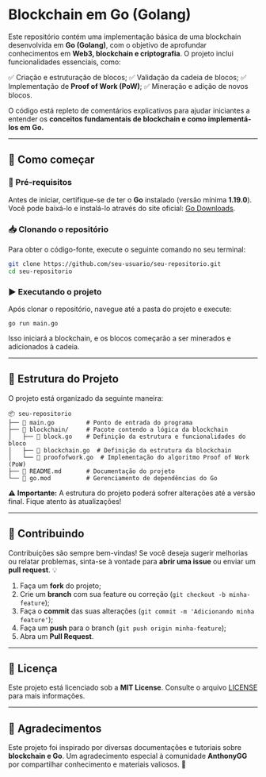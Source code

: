 # Blockchain em Go (Golang)

Este repositório contém uma implementação básica de uma blockchain desenvolvida em **Go (Golang)**, com o objetivo de aprofundar conhecimentos em **Web3, blockchain e criptografia**. O projeto inclui funcionalidades essenciais, como:

✅ Criação e estruturação de blocos;
✅ Validação da cadeia de blocos;
✅ Implementação de **Proof of Work (PoW)**;
✅ Mineração e adição de novos blocos.

O código está repleto de comentários explicativos para ajudar iniciantes a entender os **conceitos fundamentais de blockchain e como implementá-los em Go.**

---
## 🚀 Como começar

### 📌 Pré-requisitos
Antes de iniciar, certifique-se de ter o **Go** instalado (versão mínima **1.19.0**). Você pode baixá-lo e instalá-lo através do site oficial: [Go Downloads](https://go.dev/dl/).

### 📥 Clonando o repositório
Para obter o código-fonte, execute o seguinte comando no seu terminal:

```sh
git clone https://github.com/seu-usuario/seu-repositorio.git
cd seu-repositorio
```

### ▶️ Executando o projeto
Após clonar o repositório, navegue até a pasta do projeto e execute:

```
go run main.go
```

Isso iniciará a blockchain, e os blocos começarão a ser minerados e adicionados à cadeia.

---
## 📂 Estrutura do Projeto

O projeto está organizado da seguinte maneira:

```
📦 seu-repositorio
├── 📜 main.go         # Ponto de entrada do programa
├── 📂 blockchain/     # Pacote contendo a lógica da blockchain
│   ├── 📜 block.go    # Definição da estrutura e funcionalidades do bloco
│   ├── 📜 blockchain.go  # Definição da estrutura da blockchain
│   └── 📜 proofofwork.go  # Implementação do algoritmo Proof of Work (PoW)
├── 📜 README.md       # Documentação do projeto
└── 📜 go.mod          # Gerenciamento de dependências do Go
```

⚠️ **Importante:** A estrutura do projeto poderá sofrer alterações até a versão final. Fique atento às atualizações!

---
## 🤝 Contribuindo
Contribuições são sempre bem-vindas! Se você deseja sugerir melhorias ou relatar problemas, sinta-se à vontade para **abrir uma issue** ou enviar um **pull request**. 💡

1. Faça um **fork** do projeto;
2. Crie um **branch** com sua feature ou correção (`git checkout -b minha-feature`);
3. Faça o **commit** das suas alterações (`git commit -m 'Adicionando minha feature'`);
4. Faça um **push** para o branch (`git push origin minha-feature`);
5. Abra um **Pull Request**.

---
## 📜 Licença
Este projeto está licenciado sob a **MIT License**. Consulte o arquivo [LICENSE](LICENSE) para mais informações.

---
## 🙌 Agradecimentos
Este projeto foi inspirado por diversas documentações e tutoriais sobre **blockchain e Go**. Um agradecimento especial à comunidade **AnthonyGG** por compartilhar conhecimento e materiais valiosos. 🚀

